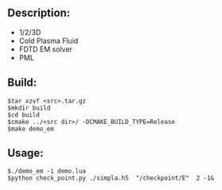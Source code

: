 
Description:
----------------------
  - 1/2/3D
  - Cold Plasma Fluid
  - FDTD EM solver
  - PML

Build:
--------------
    $tar xzvf <src>.tar.gz
    $mkdir build
    $cd build
    $cmake ../<src dir>/ -DCMAKE_BUILD_TYPE=Release
    $make demo_em

Usage:
----------------------
    $./demo_em -i demo.lua
    $python check_point.py ./simpla.h5  "/checkpoint/E"  2 -1&


